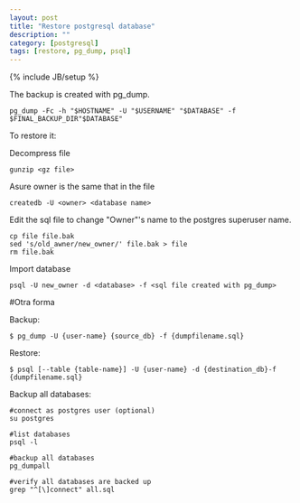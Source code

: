 ```yaml
---
layout: post
title: "Restore postgresql database"
description: ""
category: [postgresql]
tags: [restore, pg_dump, psql]
---
```

{% include JB/setup %}

The backup is created with pg_dump.

    pg_dump -Fc -h "$HOSTNAME" -U "$USERNAME" "$DATABASE" -f $FINAL_BACKUP_DIR"$DATABASE"

To restore it:

Decompress file

    gunzip <gz file>

Asure owner is the same that in the file

    createdb -U <owner> <database name>

Edit the sql file to change "Owner"'s name to the postgres superuser name.

    cp file file.bak
    sed 's/old_awner/new_owner/' file.bak > file
    rm file.bak

Import database

    psql -U new_owner -d <database> -f <sql file created with pg_dump>


#Otra forma

Backup:  

    $ pg_dump -U {user-name} {source_db} -f {dumpfilename.sql}

Restore:

    $ psql [--table {table-name}] -U {user-name} -d {destination_db}-f {dumpfilename.sql}

Backup all databases:

    #connect as postgres user (optional)
    su postgres

    #list databases
    psql -l   

    #backup all databases
    pg_dumpall
    
    #verify all databases are backed up
    grep "^[\]connect" all.sql
